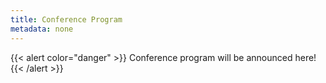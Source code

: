 ```yaml
---
title: Conference Program
metadata: none
---
```


{{< alert color="danger" >}}
    Conference program will be announced here!
{{< /alert >}}